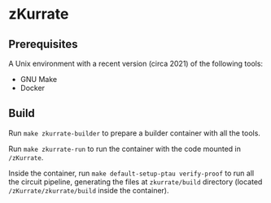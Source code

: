 # zKurrate

## Prerequisites

A Unix environment with a recent version (circa 2021) of the following tools:

 * GNU Make
 * Docker

## Build

Run `make zkurrate-builder` to prepare a builder container with all the tools.

Run `make zkurrate-run` to run the container with the code mounted in `/zKurrate`.

Inside the container, run `make default-setup-ptau verify-proof` to run all the circuit pipeline, generating the files at `zkurrate/build` directory (located `/zKurrate/zkurrate/build` inside the container).
